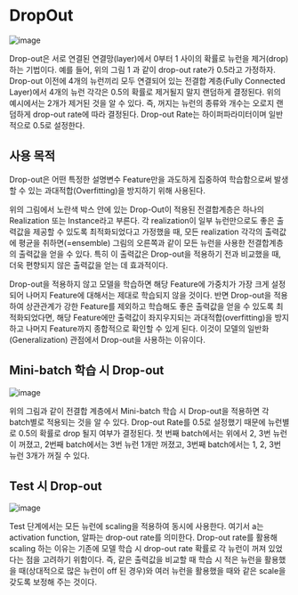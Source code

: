 # DropOut

![image](https://github.com/rlaisqls/rlaisqls/assets/81006587/91ba4db6-eef3-4741-a6a2-6e76fe64269e)

Drop-out은 서로 연결된 연결망(layer)에서 0부터 1 사이의 확률로 뉴런을 제거(drop)하는 기법이다. 예를 들어, 위의 그림 1 과 같이 drop-out rate가 0.5라고 가정하자. Drop-out 이전에 4개의 뉴런끼리 모두 연결되어 있는 전결합 계층(Fully Connected Layer)에서 4개의 뉴런 각각은 0.5의 확률로 제거될지 말지 랜덤하게 결정된다. 위의 예시에서는 2개가 제거된 것을 알 수 있다. 즉, 꺼지는 뉴런의 종류와 개수는 오로지 랜덤하게 drop-out rate에 따라 결정된다. Drop-out Rate는 하이퍼파라미터이며 일반적으로 0.5로 설정한다.

## 사용 목적

Drop-out은 어떤 특정한 설명변수 Feature만을 과도하게 집중하여 학습함으로써 발생할 수 있는 과대적합(Overfitting)을 방지하기 위해 사용된다.

위의 그림에서 노란색 박스 안에 있는 Drop-Out이 적용된 전결합계층은 하나의 Realization 또는 Instance라고 부른다. 각 realization이 일부 뉴런만으로도 좋은 출력값을 제공할 수 있도록 최적화되었다고 가정했을 때, 모든 realization 각각의 출력값에 평균을 취하면(=ensemble) 그림의 오른쪽과 같이 모든 뉴런을 사용한 전결합계층의 출력값을 얻을 수 있다. 특히 이 출력값은 Drop-out을 적용하기 전과 비교했을 때, 더욱 편향되지 않은 출력값을 얻는 데 효과적이다.

 Drop-out을 적용하지 않고 모델을 학습하면 해당 Feature에 가중치가 가장 크게 설정되어 나머지 Feature에 대해서는 제대로 학습되지 않을 것이다. 반면 Drop-out을 적용하여 상관관계가 강한 Feature를 제외하고 학습해도 좋은 출력값을 얻을 수 있도록 최적화되었다면, 해당 Feature에만 출력값이 좌지우지되는 과대적합(overfitting)을 방지하고 나머지 Feature까지 종합적으로 확인할 수 있게 된다. 이것이 모델의 일반화(Generalization) 관점에서 Drop-out을 사용하는 이유이다.

## Mini-batch 학습 시 Drop-out

![image](https://github.com/rlaisqls/rlaisqls/assets/81006587/181bdd5c-96b6-4fa9-b4f7-f981f5ea2899)

위의 그림과 같이 전결합 계층에서 Mini-batch 학습 시 Drop-out을 적용하면 각 batch별로 적용되는 것을 알 수 있다. Drop-out Rate를 0.5로 설정했기 때문에 뉴런별로 0.5의 확률로 drop 될지 여부가 결정된다. 첫 번째 batch에서는 위에서 2, 3번 뉴런이 꺼졌고, 2번째 batch에서는 3번 뉴런 1개만 꺼졌고, 3번째 batch에서는 1, 2, 3번 뉴런 3개가 꺼질 수 있다.

## Test 시 Drop-out

![image](https://github.com/rlaisqls/rlaisqls/assets/81006587/ff3f6a23-3649-4502-b778-39506e056131)

Test 단계에서는 모든 뉴런에 scaling을 적용하여 동시에 사용한다. 여기서 a는 activation function, 알파는 drop-out rate를 의미한다. Drop-out rate를 활용해 scaling 하는 이유는 기존에 모델 학습 시 drop-out rate 확률로 각 뉴런이 꺼져 있었다는 점을 고려하기 위함이다. 즉, 같은 출력값을 비교할 때 학습 시 적은 뉴런을 활용했을 때(상대적으로 많은 뉴런이 off 된 경우)와 여러 뉴런을 활용했을 때와 같은 scale을 갖도록 보정해 주는 것이다.